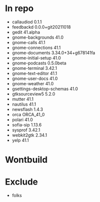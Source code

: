 # In repo
- callaudiod 0.1.1
- feedbackd 0.0.0+git20211018
- gedit 41.alpha
- gnome-backgrounds 41.0
- gnome-calls 41.1
- gnome-connections 41.1
- gnome-documents 3.34.0+34+g678141fa
- gnome-initial-setup 41.0
- gnome-podcasts 0.5.0beta
- gnome-terminal 3.42.1
- gnome-text-editor 41.1
- gnome-user-docs 41.0
- gnome-weather 41.0
- gsettings-desktop-schemas 41.0
- gtksourceview5 5.2.0
- mutter 41.1
- nautilus 41.1
- newsflash 1.4.3
- orca ORCA_41_0
- polari 41.0
- sofia-sip 1.13.6
- sysprof 3.42.1
- webkit2gtk 2.34.1
- yelp 41.1

# Wontbuild

# Exclude
- folks
